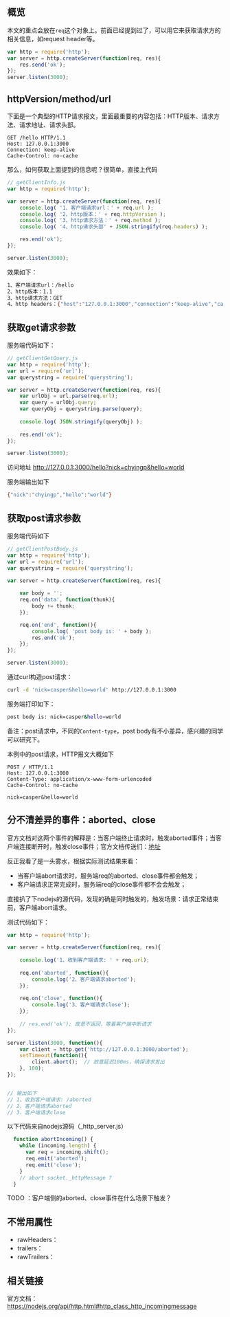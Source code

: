 ## 概览

本文的重点会放在`req`这个对象上。前面已经提到过了，可以用它来获取请求方的相关信息，如request header等。

```js
var http = require('http');
var server = http.createServer(function(req, res){
    res.send('ok');
});
server.listen(3000);
```

## httpVersion/method/url

下面是一个典型的HTTP请求报文，里面最重要的内容包括：HTTP版本、请求方法、请求地址、请求头部。

```http
GET /hello HTTP/1.1
Host: 127.0.0.1:3000
Connection: keep-alive
Cache-Control: no-cache
```

那么，如何获取上面提到的信息呢？很简单，直接上代码

```js
// getClientInfo.js
var http = require('http');

var server = http.createServer(function(req, res){
    console.log( '1、客户端请求url：' + req.url );
    console.log( '2、http版本：' + req.httpVersion );
    console.log( '3、http请求方法：' + req.method );
    console.log( '4、http请求头部' + JSON.stringify(req.headers) );

    res.end('ok');
});

server.listen(3000);
```

效果如下：

```bash
1、客户端请求url：/hello
2、http版本：1.1
3、http请求方法：GET
4、http headers：{"host":"127.0.0.1:3000","connection":"keep-alive","cache-control":"no-cache","user-agent":"Mozilla/5.0 (Macintosh; Intel Mac OS X 10_11_4) AppleWebKit/537.36 (KHTML, like Gecko) Chrome/54.0.2840.71 Safari/537.36","postman-token":"1148986a-ddfb-3569-e2c0-585634655fe4","accept":"*/*","accept-encoding":"gzip, deflate, sdch, br","accept-language":"zh-CN,zh;q=0.8,en;q=0.6,zh-TW;q=0.4"}
```

## 获取get请求参数

服务端代码如下：

```js
// getClientGetQuery.js
var http = require('http');
var url = require('url');
var querystring = require('querystring');

var server = http.createServer(function(req, res){
    var urlObj = url.parse(req.url);
    var query = urlObj.query;
    var queryObj = querystring.parse(query);
    
    console.log( JSON.stringify(queryObj) );
    
    res.end('ok');
});

server.listen(3000);
```

访问地址 http://127.0.0.1:3000/hello?nick=chyingp&hello=world

服务端输出如下

```bash
{"nick":"chyingp","hello":"world"}
```

## 获取post请求参数

服务端代码如下

```js
// getClientPostBody.js
var http = require('http');
var url = require('url');
var querystring = require('querystring');

var server = http.createServer(function(req, res){
    
    var body = '';  
    req.on('data', function(thunk){
        body += thunk;
    });

    req.on('end', function(){
        console.log( 'post body is: ' + body );
        res.end('ok');
    }); 
});

server.listen(3000);
```

通过curl构造post请求：

```bash
curl -d 'nick=casper&hello=world' http://127.0.0.1:3000
```

服务端打印如下：

```bash
post body is: nick=casper&hello=world
```

备注：post请求中，不同的`Content-type`，post body有不小差异，感兴趣的同学可以研究下。

本例中的post请求，HTTP报文大概如下

```http
POST / HTTP/1.1
Host: 127.0.0.1:3000
Content-Type: application/x-www-form-urlencoded
Cache-Control: no-cache

nick=casper&hello=world
```

## 分不清差异的事件：aborted、close

官方文档对这两个事件的解释是：当客户端终止请求时，触发aborted事件；当客户端连接断开时，触发close事件；官方文档传送们：[地址](https://nodejs.org/api/http.html#http_event_aborted_1)

反正我看了是一头雾水，根据实际测试结果来看：

* 当客户端abort请求时，服务端req的aborted、close事件都会触发；
* 客户端请求正常完成时，服务端req的close事件都不会会触发；

直接扒了下nodejs的源代码，发现的确是同时触发的，触发场景：请求正常结束前，客户端abort请求。

测试代码如下：

```js
var http = require('http');

var server = http.createServer(function(req, res){
    
    console.log('1、收到客户端请求: ' + req.url);
    
    req.on('aborted', function(){
        console.log('2、客户端请求aborted');
    });
    
    req.on('close', function(){
        console.log('3、客户端请求close');
    });
    
    // res.end('ok'); 故意不返回，等着客户端中断请求
});

server.listen(3000, function(){
    var client = http.get('http://127.0.0.1:3000/aborted');
    setTimeout(function(){
        client.abort();  // 故意延迟100ms，确保请求发出
    }, 100);    
});


// 输出如下
// 1、收到客户端请求: /aborted
// 2、客户端请求aborted
// 3、客户端请求close
```


以下代码来自nodejs源码（_http_server.js）

```js
  function abortIncoming() {
    while (incoming.length) {
      var req = incoming.shift();
      req.emit('aborted');
      req.emit('close');
    }
    // abort socket._httpMessage ?
  }
```

TODO ：客户端侧的aborted、close事件在什么场景下触发？



## 不常用属性

* rawHeaders：
* trailers：
* rawTrailers：

## 相关链接

官方文档：
https://nodejs.org/api/http.html#http_class_http_incomingmessage